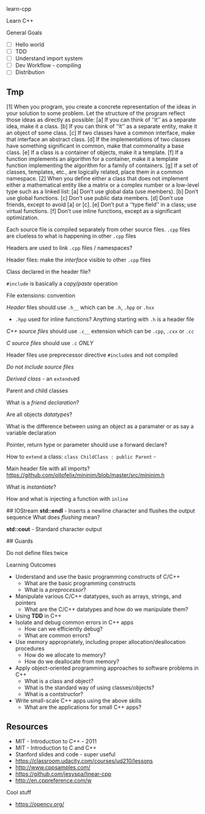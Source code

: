learn-cpp

Learn C++

General Goals

- [ ] Hello world
- [ ] TDD
- [ ] Understand import system
- [ ] Dev Workflow - compiling
- [ ] Distribution

## Tmp
[1] When you program, you create a concrete representation of the ideas in your solution to some
problem. Let the structure of the program reflect those ideas as directly as possible:
[a] If you can think of ‘‘it’’ as a separate idea, make it a class.
[b] If you can think of ‘‘it’’ as a separate entity, make it an object of some class.
[c] If two classes have a common interface, make that interface an abstract class.
[d] If the implementations of two classes have something significant in common, make that
commonality a base class.
[e] If a class is a container of objects, make it a template.
[f] If a function implements an algorithm for a container, make it a template function implementing
the algorithm for a family of containers.
[g] If a set of classes, templates, etc., are logically related, place them in a common namespace.
[2] When you define either a class that does not implement either a mathematical entity like a
matrix or a complex number or a low-level type such as a linked list:
[a] Don’t use global data (use members).
[b] Don’t use global functions.
[c] Don’t use public data members.
[d] Don’t use friends, except to avoid [a] or [c].
[e] Don’t put a ‘‘type field’’ in a class; use virtual functions.
[f] Don’t use inline functions, except as a significant optimization.


Each source file is compiled separately from other source files. `.cpp` files are clueless to what is happening in other `.cpp` files

Headers are used to link `.cpp` files / namespaces?

Header files: make the *interface* visible to other `.cpp` files

Class declared in the header file?

`#include` is basically a *copy/paste* operation

File extensions: convention

*Header* files should use `.h__` which can be `.h`, `.hpp` or `.hxx`
  - `.hpp` used for inline functions?
Anything starting with `.h` is a header file

*C++ source files* should use `.c__` extension which can be `.cpp`, `.cxx` or `.cc`

*C source files* should use `.c` *ONLY*

Header files use preprecessor directive `#include`s and not compiled

*Do not include source files*

*Derived class* - an `extends`ed 

Parent and child classes

What is a *friend declaration*?

Are all objects *datatypes*?

What is the difference between using an object as a paramater or as say a variable declaration

Pointer, return type or parameter should use a forward declare?

How to `extend` a class:
`class ChildClass : public Parent` - 

Main header file with all imports? https://github.com/oitofelix/mininim/blob/master/src/mininim.h

What is *instantiate*?

How and what is injecting a function with `inline`

## IOStream
**std::endl** - Inserts a newline character and flushes the output sequence
What does *flushing* mean?

**std::cout** - Standard character output


## Guards

Do not define files twice


Learning Outcomes

- Understand and use the basic programming constructs of C/C++
  - What are the basic programming constructs
  - What is a *preprocessor*?
- Manipulate various C/C++ datatypes, such as arrays, strings, and pointers
  - What are the C/C++ datatypes and how do we manipulate them?
- Using **TDD** in C++
- Isolate and debug common errors in C++ apps
  - How can we efficiently debug?
  - What are common errors?
- Use memory appropriately, including proper allocation/deallocation procedures
  - How do we allocate to memory?
  - How do we deallocate from memory?
- Apply object-oriented programming approaches to software problems in C++
  - What is a class and object?
  - What is the standard way of using classes/objects?
  - What is a contstructor?
- Write small-scale C++ apps using the above skills
  - What are the applications for small C++ apps?



## Resources



- MIT - Introduction to C++ - 2011
- MIT - Introduction to C and C++
- Stanford slides and code - super useful
- https://classroom.udacity.com/courses/ud210/lessons
- http://www.cppsamples.com/
- https://github.com/jesyspa/linear-cpp
- http://en.cppreference.com/w

Cool stuff
- https://opencv.org/
